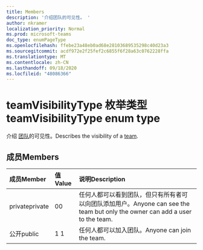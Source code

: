 ```yaml
---
title: Members
description: '介绍团队的可见性。 '
author: nkramer
localization_priority: Normal
ms.prod: microsoft-teams
doc_type: enumPageType
ms.openlocfilehash: ffebe23a48eb0ad68e28103689535298c40d23a3
ms.sourcegitcommit: acdf972e2f25fef2c6855f6f28a63c0762228ffa
ms.translationtype: MT
ms.contentlocale: zh-CN
ms.lasthandoff: 09/18/2020
ms.locfileid: "48086366"
---
```

# <a name="teamvisibilitytype-enum-type"></a><span data-ttu-id="0d5a8-103">teamVisibilityType 枚举类型</span><span class="sxs-lookup"><span data-stu-id="0d5a8-103">teamVisibilityType enum type</span></span>



<span data-ttu-id="0d5a8-104">介绍 [团队](../resources/team.md)的可见性。</span><span class="sxs-lookup"><span data-stu-id="0d5a8-104">Describes the visibility of a [team](../resources/team.md).</span></span> 

## <a name="members"></a><span data-ttu-id="0d5a8-105">成员</span><span class="sxs-lookup"><span data-stu-id="0d5a8-105">Members</span></span>

| <span data-ttu-id="0d5a8-106">成员</span><span class="sxs-lookup"><span data-stu-id="0d5a8-106">Member</span></span> | <span data-ttu-id="0d5a8-107">值</span><span class="sxs-lookup"><span data-stu-id="0d5a8-107">Value</span></span>| <span data-ttu-id="0d5a8-108">说明</span><span class="sxs-lookup"><span data-stu-id="0d5a8-108">Description</span></span> |
|:---------------|:--------|:----------|
|<span data-ttu-id="0d5a8-109">private</span><span class="sxs-lookup"><span data-stu-id="0d5a8-109">private</span></span>|<span data-ttu-id="0d5a8-110">0</span><span class="sxs-lookup"><span data-stu-id="0d5a8-110">0</span></span>|<span data-ttu-id="0d5a8-111">任何人都可以看到团队，但只有所有者可以向团队添加用户。</span><span class="sxs-lookup"><span data-stu-id="0d5a8-111">Anyone can see the team but only the owner can add a user to the team.</span></span>|
|<span data-ttu-id="0d5a8-112">公开</span><span class="sxs-lookup"><span data-stu-id="0d5a8-112">public</span></span>|<span data-ttu-id="0d5a8-113">1 </span><span class="sxs-lookup"><span data-stu-id="0d5a8-113">1</span></span>|<span data-ttu-id="0d5a8-114">任何人都可以加入团队。</span><span class="sxs-lookup"><span data-stu-id="0d5a8-114">Anyone can join the team.</span></span>|

